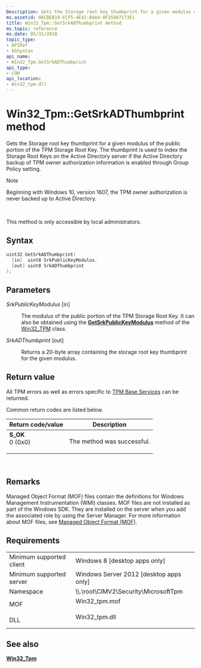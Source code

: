 ```yaml
---
Description: Gets the Storage root key thumbprint for a given modulus of the public portion of the TPM Storage Root Key.
ms.assetid: 08CBEB19-ECF5-4E43-B4A4-0F35987173E1
title: Win32_Tpm::GetSrkADThumbprint method
ms.topic: reference
ms.date: 05/31/2018
topic_type: 
- APIRef
- kbSyntax
api_name: 
- Win32_Tpm.GetSrkADThumbprint
api_type: 
- COM
api_location: 
- Win32_tpm.dll
---
```


# Win32\_Tpm::GetSrkADThumbprint method

Gets the Storage root key thumbprint for a given modulus of the public portion of the TPM Storage Root Key. The thumbprint is used to index the Storage Root Keys on the Active Directory server if the Active Directory backup of TPM owner authorization information is enabled through Group Policy setting.

> [!Note]  
> Beginning with Windows 10, version 1607, the TPM owner authorization is never backed up to Active Directory.

 

This method is only accessible by local administrators.

## Syntax


```C++
uint32 GetSrkADThumbprint(
  [in]  uint8 SrkPublicKeyModulus,
  [out] uint8 SrkADThumbprint
);
```



## Parameters

<dl> <dt>

*SrkPublicKeyModulus* \[in\]
</dt> <dd>

The modulus of the public portion of the TPM Storage Root Key. It can also be obtained using the [**GetSrkPublicKeyModulus**](win32-tpm-getsrkpublickeymodulus.md) method of the [Win32\_TPM](win32-tpm.md) class.

</dd> <dt>

*SrkADThumbprint* \[out\]
</dt> <dd>

Returns a 20-byte array containing the storage root key thumbprint for the given modulus.

</dd> </dl>

## Return value

All TPM errors as well as errors specific to [TPM Base Services](https://msdn.microsoft.com/library/Aa446795(v=VS.85).aspx) can be returned.

Common return codes are listed below.



| Return code/value                                                                                                                                 | Description                           |
|---------------------------------------------------------------------------------------------------------------------------------------------------|---------------------------------------|
| <dl> <dt>**S\_OK**</dt> <dt>0 (0x0)</dt> </dl> | The method was successful.<br/> |



 

## Remarks

Managed Object Format (MOF) files contain the definitions for Windows Management Instrumentation (WMI) classes. MOF files are not installed as part of the Windows SDK. They are installed on the server when you add the associated role by using the Server Manager. For more information about MOF files, see [Managed Object Format (MOF)](https://msdn.microsoft.com/library/Aa823192(v=VS.85).aspx).

## Requirements



|                                     |                                                                                           |
|-------------------------------------|-------------------------------------------------------------------------------------------|
| Minimum supported client<br/> | Windows 8 \[desktop apps only\]<br/>                                                |
| Minimum supported server<br/> | Windows Server 2012 \[desktop apps only\]<br/>                                      |
| Namespace<br/>                | \\\\.\\root\\CIMV2\\Security\\MicrosoftTpm<br/>                                     |
| MOF<br/>                      | <dl> <dt>Win32\_tpm.mof</dt> </dl> |
| DLL<br/>                      | <dl> <dt>Win32\_tpm.dll</dt> </dl> |



## See also

<dl> <dt>

[**Win32\_Tpm**](win32-tpm.md)
</dt> </dl>

 

 




